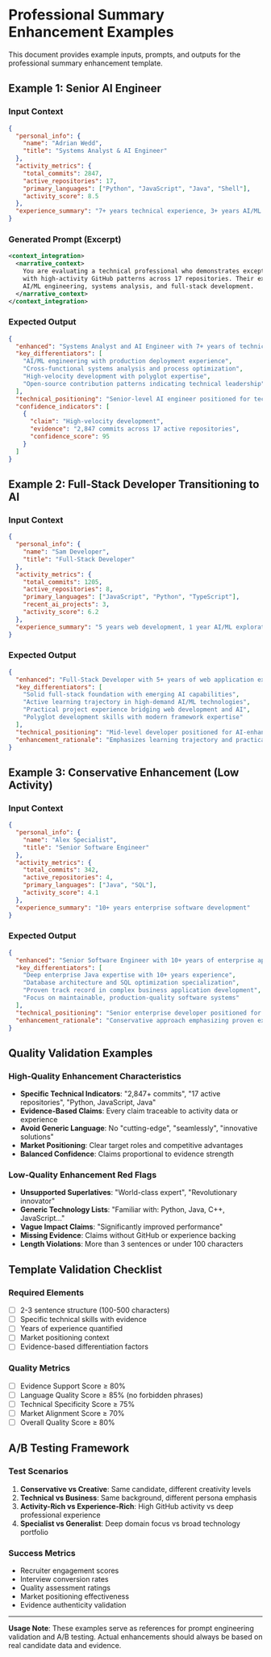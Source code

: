 # Professional Summary Enhancement Examples

This document provides example inputs, prompts, and outputs for the professional summary enhancement template.

## Example 1: Senior AI Engineer

### Input Context
```json
{
  "personal_info": {
    "name": "Adrian Wedd",
    "title": "Systems Analyst & AI Engineer"
  },
  "activity_metrics": {
    "total_commits": 2847,
    "active_repositories": 17,
    "primary_languages": ["Python", "JavaScript", "Java", "Shell"],
    "activity_score": 8.5
  },
  "experience_summary": "7+ years technical experience, 3+ years AI/ML focus"
}
```

### Generated Prompt (Excerpt)
```xml
<context_integration>
  <narrative_context>
    You are evaluating a technical professional who demonstrates exceptional development velocity, 
    with high-activity GitHub patterns across 17 repositories. Their expertise trajectory spans 
    AI/ML engineering, systems analysis, and full-stack development.
  </narrative_context>
</context_integration>
```

### Expected Output
```json
{
  "enhanced": "Systems Analyst and AI Engineer with 7+ years of technical leadership, specializing in intelligent automation and data-driven decision systems. Combines deep technical expertise in Python, JavaScript, and cloud architectures with proven ability to translate complex AI concepts into scalable business solutions. Demonstrates exceptional development velocity with 2,847+ commits across active open-source portfolio.",
  "key_differentiators": [
    "AI/ML engineering with production deployment experience",
    "Cross-functional systems analysis and process optimization",
    "High-velocity development with polyglot expertise",
    "Open-source contribution patterns indicating technical leadership"
  ],
  "technical_positioning": "Senior-level AI engineer positioned for technical leadership roles requiring both deep AI expertise and systems thinking",
  "confidence_indicators": [
    {
      "claim": "High-velocity development",
      "evidence": "2,847 commits across 17 active repositories",
      "confidence_score": 95
    }
  ]
}
```

## Example 2: Full-Stack Developer Transitioning to AI

### Input Context
```json
{
  "personal_info": {
    "name": "Sam Developer",
    "title": "Full-Stack Developer"
  },
  "activity_metrics": {
    "total_commits": 1205,
    "active_repositories": 8,
    "primary_languages": ["JavaScript", "Python", "TypeScript"],
    "recent_ai_projects": 3,
    "activity_score": 6.2
  },
  "experience_summary": "5 years web development, 1 year AI/ML exploration"
}
```

### Expected Output
```json
{
  "enhanced": "Full-Stack Developer with 5+ years of web application expertise, actively expanding into AI/ML engineering through hands-on project development. Demonstrates strong foundation in JavaScript and Python ecosystems with emerging proficiency in machine learning frameworks. Shows commitment to continuous learning with recent AI project implementations.",
  "key_differentiators": [
    "Solid full-stack foundation with emerging AI capabilities",
    "Active learning trajectory in high-demand AI/ML technologies",
    "Practical project experience bridging web development and AI",
    "Polyglot development skills with modern framework expertise"
  ],
  "technical_positioning": "Mid-level developer positioned for AI-enhanced web applications and intelligent user interfaces",
  "enhancement_rationale": "Emphasizes learning trajectory and practical AI application while maintaining strong web development foundation"
}
```

## Example 3: Conservative Enhancement (Low Activity)

### Input Context
```json
{
  "personal_info": {
    "name": "Alex Specialist",
    "title": "Senior Software Engineer"
  },
  "activity_metrics": {
    "total_commits": 342,
    "active_repositories": 4,
    "primary_languages": ["Java", "SQL"],
    "activity_score": 4.1
  },
  "experience_summary": "10+ years enterprise software development"
}
```

### Expected Output
```json
{
  "enhanced": "Senior Software Engineer with 10+ years of enterprise application development, specializing in Java-based systems and database architecture. Focuses on robust, maintainable solutions with deep expertise in enterprise software patterns and data management. Demonstrates consistent technical delivery in complex business environments.",
  "key_differentiators": [
    "Deep enterprise Java expertise with 10+ years experience",
    "Database architecture and SQL optimization specialization",  
    "Proven track record in complex business application development",
    "Focus on maintainable, production-quality software systems"
  ],
  "technical_positioning": "Senior enterprise developer positioned for technical lead or architect roles in Java-centric environments",
  "enhancement_rationale": "Conservative approach emphasizing proven expertise and enterprise experience over activity volume"
}
```

## Quality Validation Examples

### High-Quality Enhancement Characteristics
- **Specific Technical Indicators**: "2,847+ commits", "17 active repositories", "Python, JavaScript, Java"
- **Evidence-Based Claims**: Every claim traceable to activity data or experience
- **Avoid Generic Language**: No "cutting-edge", "seamlessly", "innovative solutions"
- **Market Positioning**: Clear target roles and competitive advantages
- **Balanced Confidence**: Claims proportional to evidence strength

### Low-Quality Enhancement Red Flags
- **Unsupported Superlatives**: "World-class expert", "Revolutionary innovator"
- **Generic Technology Lists**: "Familiar with: Python, Java, C++, JavaScript..."
- **Vague Impact Claims**: "Significantly improved performance"
- **Missing Evidence**: Claims without GitHub or experience backing
- **Length Violations**: More than 3 sentences or under 100 characters

## Template Validation Checklist

### Required Elements
- [ ] 2-3 sentence structure (100-500 characters)
- [ ] Specific technical skills with evidence
- [ ] Years of experience quantified
- [ ] Market positioning context
- [ ] Evidence-based differentiation factors

### Quality Metrics
- [ ] Evidence Support Score ≥ 80%
- [ ] Language Quality Score ≥ 85% (no forbidden phrases)
- [ ] Technical Specificity Score ≥ 75%
- [ ] Market Alignment Score ≥ 70%
- [ ] Overall Quality Score ≥ 80%

## A/B Testing Framework

### Test Scenarios
1. **Conservative vs Creative**: Same candidate, different creativity levels
2. **Technical vs Business**: Same background, different persona emphasis
3. **Activity-Rich vs Experience-Rich**: High GitHub activity vs deep professional experience
4. **Specialist vs Generalist**: Deep domain focus vs broad technology portfolio

### Success Metrics
- Recruiter engagement scores
- Interview conversion rates
- Quality assessment ratings
- Market positioning effectiveness
- Evidence authenticity validation

---

**Usage Note**: These examples serve as references for prompt engineering validation and A/B testing. Actual enhancements should always be based on real candidate data and evidence.
